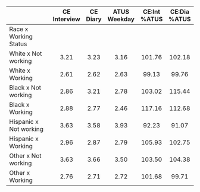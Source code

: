 
|                      | CE<br>Interview |  CE<br>Diary | ATUS<br>Weekday | CE:Int<br>%ATUS | CE:Dia<br>%ATUS |
| -------------------- | :----------: | :----------: | :----------: | :----------: | :----------: |
| Race x Working Status |              |              |              |              |              |
| White x Not working  |         3.21 |         3.23 |         3.16 |       101.76 |       102.18 |
| White x Working      |         2.61 |         2.62 |         2.63 |        99.13 |        99.76 |
| Black x Not working  |         2.86 |         3.21 |         2.78 |       103.02 |       115.44 |
| Black x Working      |         2.88 |         2.77 |         2.46 |       117.16 |       112.68 |
| Hispanic x Not working |         3.63 |         3.58 |         3.93 |        92.23 |        91.07 |
| Hispanic x Working   |         2.96 |         2.87 |         2.79 |       105.93 |       102.75 |
| Other x Not working  |         3.63 |         3.66 |         3.50 |       103.50 |       104.38 |
| Other x Working      |         2.76 |         2.71 |         2.72 |       101.68 |        99.71 |

